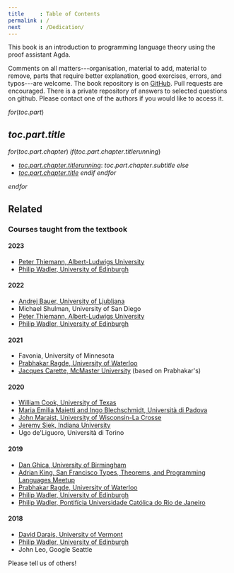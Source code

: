 ```yaml
---
title     : Table of Contents
permalink : /
next      : /Dedication/
---
```


This book is an introduction to programming language theory using the proof
assistant Agda.

Comments on all matters---organisation, material to add, material to remove,
parts that require better explanation, good exercises, errors, and typos---are
welcome.  The book repository is on [GitHub]. Pull requests are encouraged.
There is a private repository of answers to selected questions on github. Please
contact one of the authors if you would like to access it.


$for(toc.part)$
## $toc.part.title$
$for(toc.part.chapter)$
$if(toc.part.chapter.titlerunning)$
  * [$toc.part.chapter.titlerunning$]($toc.part.chapter.url$): $toc.part.chapter.subtitle$
$else$
  * [$toc.part.chapter.title$]($toc.part.chapter.url$)
$endif$
$endfor$

$endfor$

## Related


<!-- NOTE: The Mailing Lists are Deprecated -->
<!--
### Mailing lists
  * [plfa-interest@inf.ed.ac.uk](https://lists.inf.ed.ac.uk/mailman/listinfo/plfa-interest): <br />
    A mailing list for users of the book. <br />
    This is the place to ask and answer questions, or comment on the content of the book.
  * [plfa-dev@inf.ed.ac.uk](https://lists.inf.ed.ac.uk/mailman/listinfo/plfa-dev): <br />
    A mailing list for contributors. <br />
    This is the place to discuss changes and new additions to the book in excruciating detail.
-->

### Courses taught from the textbook

#### 2023
  * [Peter Thiemann, Albert-Ludwigs University][Freiburg-2023]
  * [Philip Wadler, University of Edinburgh][TSPL-2023]

[Freiburg-2023]: https://web.archive.org/web/20240208112146/https://proglang.informatik.uni-freiburg.de/teaching/proglang/2023ws/
[TSPL-2023]: /TSPL/2023/

#### 2022
  * [Andrej Bauer, University of Ljubljana][UL-2022]
  * Michael Shulman, University of San Diego
    <!-- The course website is not public. -->
  * [Peter Thiemann, Albert-Ludwigs University][Freiburg-2022]
  * [Philip Wadler, University of Edinburgh][TSPL-2022]

[UL-2022]: https://web.archive.org/web/20220222095923/https://www.andrej.com/zapiski/ISRM-LOGRAC-2022/00-introduction.html
[Freiburg-2022]: https://web.archive.org/web/20220810154516/https://proglang.informatik.uni-freiburg.de/teaching/proglang/2022ss/
[TSPL-2022]: /TSPL/2022/

#### 2021
  * Favonia, University of Minnesota
    <!-- The course website is not public. -->
  * [Prabhakar Ragde, University of Waterloo][UW-2021]
  * [Jacques Carette, McMaster University][McM-2021] (based on Prabhakar's)

[UW-2021]: https://web.archive.org/web/20210424214202/https://cs.uwaterloo.ca/~plragde/747/
[McM-2021]: https://github.com/JacquesCarette/CAS706-F2021/

#### 2020
  * [William Cook, University of Texas][UT-2020]
  * [Maria Emilia Maietti and Ingo Blechschmidt, Università di Padova][Padova-2020]
  * [John Maraist, University of Wisconsin-La Crosse][UWL-2020]
  * [Jeremy Siek, Indiana University][IU-2020]
  * Ugo de'Liguoro, Università di Torino
    <!-- The course website is not public. -->

[UT-2020]: https://web.archive.org/web/20220101114527/https://www.cs.utexas.edu/~wcook/Courses/386L/Sp2020-GradPL.pdf
[Padova-2020]: https://web.archive.org/web/20220810154713/https://www.math.unipd.it/~maietti/typ21.html
[UWL-2020]: https://web.archive.org/web/20220810155032/https://github.com/jphmrst/PLC/tree/fall2020#readme
[IU-2020]: https://web.archive.org/web/20220421134334/https://jsiek.github.io/B522-PL-Foundations/

#### 2019
  * [Dan Ghica, University of Birmingham][BHAM-2019]
  * [Adrian King, San Francisco Types, Theorems, and Programming Languages Meetup][SFPL-Meetup-2019]
  * [Prabhakar Ragde, University of Waterloo][UW-2019]
  * [Philip Wadler, University of Edinburgh][TSPL-2019]
  * [Philip Wadler, Pontifícia Universidade Católica do Rio de Janeiro][PUC-2019]

[BHAM-2019]: https://web.archive.org/web/20210126123738/https://www.cs.bham.ac.uk/internal/modules/2019/06-26943/
[SFPL-Meetup-2019]: https://meet.meetup.com/wf/click?upn=ZDzXt-2B-2BZmzYir6Bq5X7vEQ2iNYdgjN9-2FU9nWKp99AU8rZjrncUsSYODqOGn6kV-2BqW71oirCo-2Bk8O1q2FtDFhYZR-2B737CPhNWBjt58LuSRC-2BWTj61VZCHquysW8z7dVtQWxB5Sorl3chjZLDptP70L7aBZL14FTERnKJcRQdrMtc-3D_IqHN4t3hH47BvE1Cz0BakIxV4odHudhr6IVs-2Fzslmv-2FBuORsh-2FwQmOxMBdyMHsSBndQDQmt47hobqsLp-2Bm04Y9LwgV66MGyucsd0I9EgDEUB-2FjzdtSgRv-2Fxng8Pgsa3AZIEYILOhLpQ5ige5VFYTEHVN1pEqnujCHovmTxJkqAK9H-2BIL15-2FPxx97RfHcz7M30YNyqp6TOYfgTxyUHc6lufYKFA75Y7MV6MeDJMxw9-2FYUxR6CEjdoagQBmaGkBVzN
[UW-2019]: https://web.archive.org/web/20220103155952/https://cs.uwaterloo.ca/~plragde/842/
[TSPL-2019]: https://plfa.github.io/20.07/TSPL/2019/
[PUC-2019]: https://plfa.github.io/20.07/PUC/2019/

[EUSA-2020]: https://web.archive.org/web/20201130051416/https://www.eusa.ed.ac.uk/representation/campaigns/teachingawards2020/
<!-- The link to the teaching awards is unused. -->

#### 2018
  * [David Darais, University of Vermont][UVM-2018]
  * [Philip Wadler, University of Edinburgh][TSPL-2018]
  * John Leo, Google Seattle
    <!-- The course website is not public. -->

[TSPL-2018]: https://plfa.github.io/19.08/TSPL/2018/
[UVM-2018]: https://web.archive.org/web/20190324115921/https://david.darais.com/courses/fa2018-cs295A/

Please tell us of others!

[GitHub]: https://github.com/plfa/plfa.github.io/
[SBMF]: https://homepages.inf.ed.ac.uk/wadler/topics/agda.html#sbmf
[SCP]: https://homepages.inf.ed.ac.uk/wadler/topics/agda.html#scf
[NextJournal]: https://nextjournal.com/plfa/ToC
